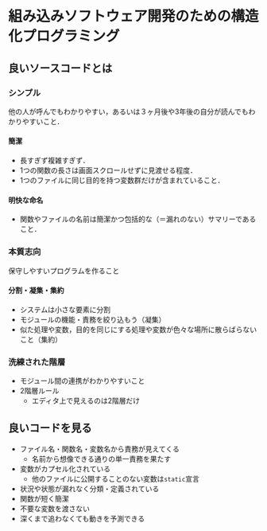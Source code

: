 # 組み込みソフトウェア開発のための構造化プログラミング

## 良いソースコードとは

### シンプル

他の人が呼んでもわかりやすい，あるいは３ヶ月後や3年後の自分が読んでもわかりやすいこと．

#### 簡潔

* 長すぎず複雑すぎず．
* 1つの関数の長さは画面スクロールせずに見渡せる程度．
* 1つのファイルに同じ目的を持つ変数群だけが含まれていること．

#### 明快な命名

* 関数やファイルの名前は簡潔かつ包括的な（＝漏れのない）サマリーであること．

### 本質志向

保守しやすいプログラムを作ること

#### 分割・凝集・集約

* システムは小さな要素に分割
* モジュールの機能・責務を絞り込もう（凝集）
* 似た処理や変数，目的を同じにする処理や変数が色々な場所に散らばらないこと（集約）

### 洗練された階層

* モジュール間の連携がわかりやすいこと
* 2階層ルール
  * エディタ上で見えるのは2階層だけ

## 良いコードを見る

* ファイル名・関数名・変数名から責務が見えてくる
  * 名前から想像できる通りの単一責務を果たす
* 変数がカプセル化されている
  * 他のファイルに公開することのない変数は`static`宣言
* 状況や状態が漏れなく分類・定義されている
* 関数が短く簡潔
* 不要な変数を渡さない
* 深くまで追わなくても動きを予測できる